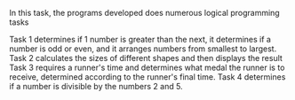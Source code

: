 In this task, the programs developed does numerous logical programming tasks

Task 1 determines if 1 number is greater than the next, it determines if a number is odd or even, and it arranges numbers from smallest to largest.
Task 2 calculates the sizes of different shapes and then displays the result
Task 3 requires a runner's time and determines what medal the runner is to receive, determined according to the runner's final time.
Task 4 determines if a number is divisible by the numbers 2 and 5.